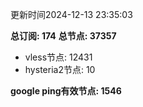 更新时间2024-12-13 23:35:03

**总订阅: 174**
**总节点: 37357**
- vless节点: 12431
- hysteria2节点: 10

**google ping有效节点: 1546**
